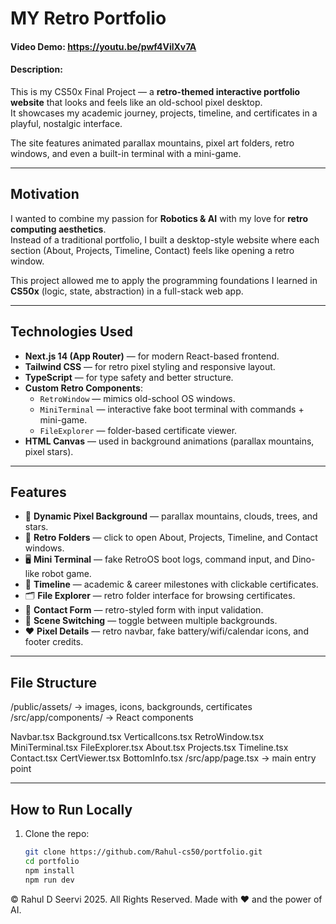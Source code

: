 # MY Retro Portfolio

#### Video Demo:  https://youtu.be/pwf4VilXv7A
#### Description:
This is my CS50x Final Project — a **retro-themed interactive portfolio website** that looks and feels like an old-school pixel desktop.  
It showcases my academic journey, projects, timeline, and certificates in a playful, nostalgic interface.  

The site features animated parallax mountains, pixel art folders, retro windows, and even a built-in terminal with a mini-game.  

---

## Motivation
I wanted to combine my passion for **Robotics & AI** with my love for **retro computing aesthetics**.  
Instead of a traditional portfolio, I built a desktop-style website where each section (About, Projects, Timeline, Contact) feels like opening a retro window.  

This project allowed me to apply the programming foundations I learned in **CS50x** (logic, state, abstraction) in a full-stack web app.  

---

## Technologies Used
- **Next.js 14 (App Router)** — for modern React-based frontend.  
- **Tailwind CSS** — for retro pixel styling and responsive layout.  
- **TypeScript** — for type safety and better structure.  
- **Custom Retro Components**:
  - `RetroWindow` — mimics old-school OS windows.  
  - `MiniTerminal` — interactive fake boot terminal with commands + mini-game.  
  - `FileExplorer` — folder-based certificate viewer.  
- **HTML Canvas** — used in background animations (parallax mountains, pixel stars).  

---

## Features
- 🎨 **Dynamic Pixel Background** — parallax mountains, clouds, trees, and stars.  
- 📂 **Retro Folders** — click to open About, Projects, Timeline, and Contact windows.  
- 🖥️ **Mini Terminal** — fake RetroOS boot logs, command input, and Dino-like robot game.  
- 📜 **Timeline** — academic & career milestones with clickable certificates.  
- 🗂️ **File Explorer** — retro folder interface for browsing certificates.  
- 📧 **Contact Form** — retro-styled form with input validation.  
- 🔄 **Scene Switching** — toggle between multiple backgrounds.  
- ❤️ **Pixel Details** — retro navbar, fake battery/wifi/calendar icons, and footer credits.  

---

## File Structure
/public/assets/ → images, icons, backgrounds, certificates
/src/app/components/ → React components

Navbar.tsx
Background.tsx
VerticalIcons.tsx
RetroWindow.tsx
MiniTerminal.tsx
FileExplorer.tsx
About.tsx
Projects.tsx
Timeline.tsx
Contact.tsx
CertViewer.tsx
BottomInfo.tsx
/src/app/page.tsx → main entry point

---

## How to Run Locally
1. Clone the repo:
   ```bash
   git clone https://github.com/Rahul-cs50/portfolio.git
   cd portfolio
   npm install
   npm run dev

© Rahul D Seervi 2025. All Rights Reserved.
Made with ❤️ and the power of AI.